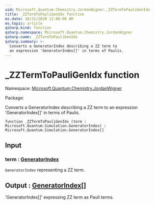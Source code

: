 ```yaml
---
uid: Microsoft.Quantum.Chemistry.JordanWigner._ZZTermToPauliGenIdx
title: _ZZTermToPauliGenIdx function
ms.date: 10/31/2020 12:00:00 AM
ms.topic: article
qsharp.kind: function
qsharp.namespace: Microsoft.Quantum.Chemistry.JordanWigner
qsharp.name: _ZZTermToPauliGenIdx
qsharp.summary: >-
  Converts a GeneratorIndex describing a ZZ term to
  an expression 'GeneratorIndex[]' in terms of Paulis.
---
```


# _ZZTermToPauliGenIdx function

Namespace: [Microsoft.Quantum.Chemistry.JordanWigner](xref:Microsoft.Quantum.Chemistry.JordanWigner)

Package: [](https://nuget.org/packages/)


Converts a GeneratorIndex describing a ZZ term toan expression 'GeneratorIndex[]' in terms of Paulis.

```qsharp
function _ZZTermToPauliGenIdx (term : Microsoft.Quantum.Simulation.GeneratorIndex) : Microsoft.Quantum.Simulation.GeneratorIndex[]
```


## Input

### term : [GeneratorIndex](xref:Microsoft.Quantum.Simulation.GeneratorIndex)

`GeneratorIndex` representing a ZZ term.



## Output : [GeneratorIndex](xref:Microsoft.Quantum.Simulation.GeneratorIndex)[]

'GeneratorIndex[]' expressing ZZ term as Pauli terms.